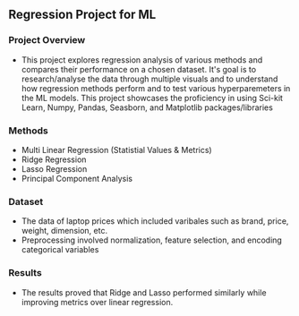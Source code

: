 ## Regression Project for ML

### Project Overview
  - This project explores regression analysis of various methods and compares their performance on a chosen dataset.
    It's goal is to research/analyse the data through multiple visuals and to understand how regression methods perform and
    to test various hyperparemeters in the ML models. This project showcases the proficiency in using Sci-kit Learn, Numpy,
    Pandas, Seasborn, and Matplotlib packages/libraries

### Methods
  - Multi Linear Regression (Statistial Values & Metrics)
  - Ridge Regression
  - Lasso Regression
  - Principal Component Analysis

###  Dataset
  - The data of laptop prices which included varibales such as brand, price, weight, dimension, etc.
  - Preprocessing involved normalization, feature selection, and encoding categorical variables

### Results
  - The results proved that Ridge and Lasso performed similarly while improving metrics over linear
    regression.
